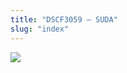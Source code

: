 ```yaml
---
title: "DSCF3059 – SUDA"
slug: "index"
---
```


[![](/wp-content/2007/11/DSCF3059-300x225.jpg)](/wp-content/2007/11/DSCF3059.jpg)